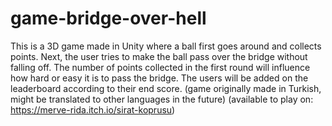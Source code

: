 # game-bridge-over-hell

This is a 3D game made in Unity where a ball first goes around and collects points. Next, the user tries to make the ball pass over the bridge without falling off. The number of points collected in the first round will influence how hard or easy it is to pass the bridge. The users will be added on the leaderboard according to their end score. (game originally made in Turkish, might be translated to other languages in the future) (available to play on: https://merve-rida.itch.io/sirat-koprusu)
